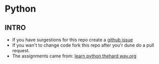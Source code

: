 # Python

## INTRO
- If you have surgestions for this repo create a [github issue](https://github.com/mjarkk/school-stuff/issues)
- If you wan't to change code fork this repo after you'r dune do a pull request.
- The assignments came from: [learn python thehard way.org](https://learnpythonthehardway.org/book/)
